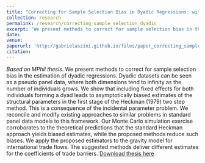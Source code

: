 ```yaml
---
title: "Correcting for Sample Selection Bias in Dyadic Regressions: with an Application to Gravity Models"
collection: research
permalink: /research/correcting_sample_selection_dyadic
excerpt: 'We present methods to correct for sample selection bias in the estimation of dyadic regressions. Dyadic datasets can be seen as a pseudo panel data, where both dimensions tend to infinity as the number of individuals grows. We show that including fixed effects for both individuals forming a dyad leads to asymptotically biased estimates of the structural parameters in the first stage of the Heckman (1979) two step method. This is a consequence of the incidental parameter problem. We reconcile and modify existing approaches to similar problems in standard panel data models to this framework. Our Monte Carlo simulation exercise corroborates to the theoretical predictions that the standard Heckman approach yields biased estimates, while the proposed methods reduce such biases. We apply the proposed estimators to the gravity model for international trade flows. The suggested methods deliver different estimates for the coefficients of trade barriers.'
date: 
venue:  
paperurl: 'http://gabrielaszini.github.io/files/paper_correcting_sample_selection_dyadic.pdf'
citation: 
---
```

*Based on MPhil thesis*. 
We present methods to correct for sample selection bias in the estimation of dyadic regressions. Dyadic datasets can be seen as a pseudo panel data, where both dimensions tend to infinity as the number of individuals grows. We show that including fixed effects for both individuals forming a dyad leads to asymptotically biased estimates of the structural parameters in the first stage of the Heckman (1979) two step method. This is a consequence of the incidental parameter problem. We reconcile and modify existing approaches to similar problems in standard panel data models to this framework. Our Monte Carlo simulation exercise corroborates to the theoretical predictions that the standard Heckman approach yields biased estimates, while the proposed methods reduce such biases. We apply the proposed estimators to the gravity model for international trade flows. The suggested methods deliver different estimates for the coefficients of trade barriers.
[Download thesis here](http://gabrielaszini.github.io/files/paper_correcting_sample_selection_dyadic.pdf)
